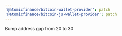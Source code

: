 ```yaml
---
'@atomicfinance/bitcoin-wallet-provider': patch
'@atomicfinance/bitcoin-js-wallet-provider': patch
---
```


Bump address gap from 20 to 30
